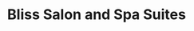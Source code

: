 ---
title: "Bliss Salon and Spa Suites"
url: /lexington/bliss-salon-and-spa-suites/
shop: beauty
---